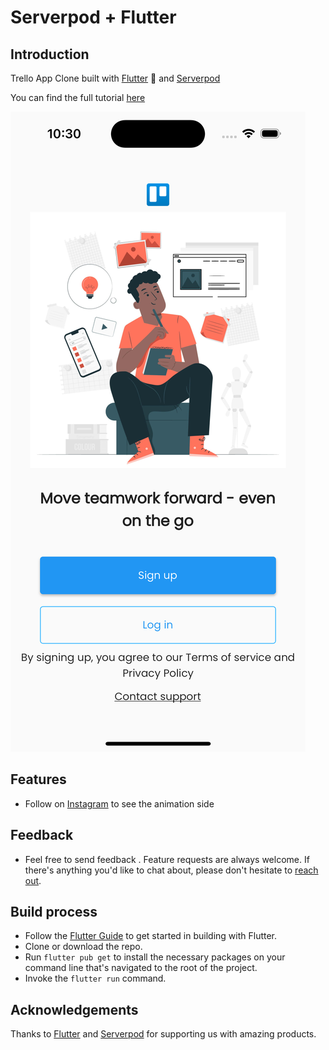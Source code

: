 # Serverpod + Flutter

## Introduction

Trello App Clone built with [Flutter](https://flutter.dev/) :star2: and [Serverpod](https://serverpod.dev/)

You can find the full tutorial [here](https://www.youtube.com/watch?v=Yn9pQp4Wc7E&list=PLKKf8l1ne4_hHNjCzifoPma3ZAk8hZuia)

![Banner of the images](showcase.png)

## Features

 - Follow on [Instagram](https://www.instagram.com/mobterest/) to see the animation side

## Feedback

- Feel free to send feedback . Feature requests are always welcome. If there's anything you'd like to chat about, please don't hesitate to [reach out](https://www.instagram.com/mobterest/).

## Build process

- Follow the [Flutter Guide](https://flutter.dev/docs/get-started/install) to get started in building with Flutter.
- Clone or download the repo.
- Run ``` flutter pub get ``` to install the necessary packages on your command line that's navigated to the root of the project.
- Invoke the ``` flutter run ``` command.

## Acknowledgements

Thanks to [Flutter](https://flutter.dev/) and [Serverpod](https://serverpod.dev/) for supporting us with amazing products.
